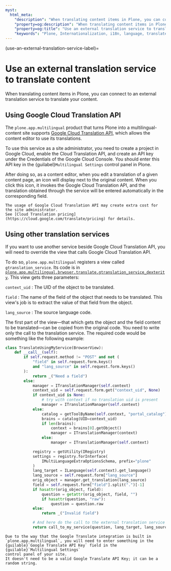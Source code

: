```yaml
---
myst:
  html_meta:
    "description": "When translating content items in Plone, you can connect to an external translation service to translate your content."
    "property=og:description": "When translating content items in Plone, you can connect to an external translation service to translate your content."
    "property=og:title": "Use an external translation service to translate content"
    "keywords": "Plone, Internationalization, i18n, language, translate, content, localization, l10n"
---
```


(use-an-external-translation-service-label)=

# Use an external translation service to translate content

When translating content items in Plone, you can connect to an external translation service to translate your content.


## Using Google Cloud Translation API

The `plone.app.multilingual` product that turns Plone into a multilingual-content site supports [Google Cloud Translation API](https://cloud.google.com/translate/docs/reference/rest), which allows the content editor to use its translations.

To use this service as a site administrator, you need to create a project in Google Cloud, enable the Cloud Translation API, and create an API key under the Credentials of the Google Cloud Console.
You should enter this API key in the {guilabel}`Multilingual Settings` control panel in Plone.

After doing so, as a content editor, when you edit a translation of a given content page, an icon will display next to the original content.
When you click this icon, it invokes the Google Cloud Translation API, and the translation obtained through the service will be entered automatically in the corresponding field.

```{note}
The usage of Google Cloud Translation API may create extra cost for the site administrator.
See [Cloud Translation pricing](https://cloud.google.com/translate/pricing) for details.
```


## Using other translation services

If you want to use another service beside Google Cloud Translation API, you will need to override the view that calls Google Cloud Translation API.

To do so, `plone.app.multilingual` registers a view called `gtranslation_service`.
Its code is in [`plone.app.multilingual.brwoser.translate.gtranslation_service_dexterity`](https://github.com/plone/plone.app.multilingual/blob/7aedd0ab71d3edf5d1fb4cb86b9f611d428ed76b/src/plone/app/multilingual/browser/translate.py#L52).
This view gets three parameters:

`context_uid`
:   The UID of the object to be translated.

`field`
:   The name of the field of the object that needs to be translated.
    This view's job is to extract the value of that field from the object.

`lang_source`
:   The source language code.

The first part of the view—that which gets the object and the field content to be translated—can be copied from the original code.
You need to write only the call to the translation service.
The required code would be something like the following example:

```python
class TranslateUsingMyService(BrowserView):
    def __call__(self):
        if self.request.method != "POST" and not (
            "field" in self.request.form.keys()
            and "lang_source" in self.request.form.keys()
        ):
            return _("Need a field")
        else:
            manager = ITranslationManager(self.context)
            context_uid = self.request.form.get("context_uid", None)
            if context_uid is None:
                # try with context if no translation uid is present
                manager = ITranslationManager(self.context)
            else:
                catalog = getToolByName(self.context, "portal_catalog")
                brains = catalog(UID=context_uid)
                if len(brains):
                    context = brains[0].getObject()
                    manager = ITranslationManager(context)
                else:
                    manager = ITranslationManager(self.context)

            registry = getUtility(IRegistry)
            settings = registry.forInterface(
                IMultiLanguageExtraOptionsSchema, prefix="plone"
            )
            lang_target = ILanguage(self.context).get_language()
            lang_source = self.request.form["lang_source"]
            orig_object = manager.get_translation(lang_source)
            field = self.request.form["field"].split(".")[-1]
            if hasattr(orig_object, field):
                question = getattr(orig_object, field, "")
                if hasattr(question, "raw"):
                    question = question.raw
            else:
                return _("Invalid field")

            # And here do the call to the external translation service
            return call_to_my_service(question, lang_target, lang_source)
```

```{note}
Due to the way that the Google Translate integration is built in `plone.app.multilingual`, you will need to enter something in the {guilable}`Google Translate API Key` field in the {guilable}`Multilingual Settings` 
control panel of your site.
It doesn't need to be a valid Google Translate API Key; it can be a random string.
```
